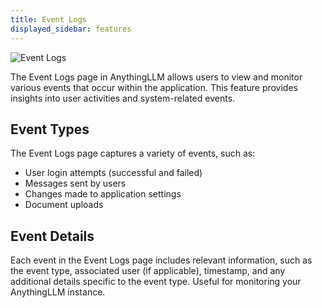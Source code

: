 ```yaml
---
title: Event Logs
displayed_sidebar: features
---
```


![Event Logs](/img/event-logs.png)

The Event Logs page in AnythingLLM allows users to view and monitor various events that occur within the application. This feature provides insights into user activities and system-related events.

## Event Types

The Event Logs page captures a variety of events, such as:

- User login attempts (successful and failed)
- Messages sent by users
- Changes made to application settings
- Document uploads

## Event Details

Each event in the Event Logs page includes relevant information, such as the event type, associated user (if applicable), timestamp, and any additional details specific to the event type. Useful for monitoring your AnythingLLM instance.
